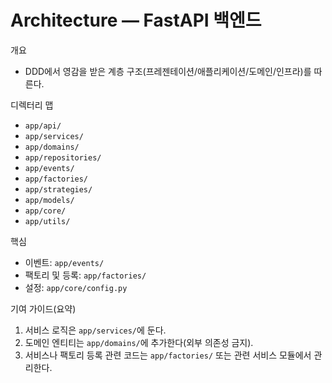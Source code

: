 # Architecture — FastAPI 백엔드

개요
- DDD에서 영감을 받은 계층 구조(프레젠테이션/애플리케이션/도메인/인프라)를 따른다.

디렉터리 맵
- `app/api/`
- `app/services/`
- `app/domains/`
- `app/repositories/`
- `app/events/`
- `app/factories/`
- `app/strategies/`
- `app/models/`
- `app/core/`
- `app/utils/`

핵심
- 이벤트: `app/events/`
- 팩토리 및 등록: `app/factories/`
- 설정: `app/core/config.py`

기여 가이드(요약)
1. 서비스 로직은 `app/services/`에 둔다.
2. 도메인 엔티티는 `app/domains/`에 추가한다(외부 의존성 금지).
3. 서비스나 팩토리 등록 관련 코드는 `app/factories/` 또는 관련 서비스 모듈에서 관리한다.
